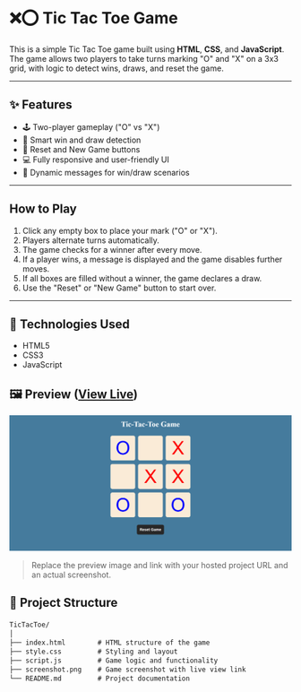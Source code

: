 # ❌⭕ Tic Tac Toe Game

This is a simple Tic Tac Toe game built using **HTML**, **CSS**, and **JavaScript**. The game allows two players to take turns marking "O" and "X" on a 3x3 grid, with logic to detect wins, draws, and reset the game.

---

## ✨ Features

- 🕹️ Two-player gameplay ("O" vs "X")
- 🧠 Smart win and draw detection
- 🔁 Reset and New Game buttons
- 💻 Fully responsive and user-friendly UI
- 🎉 Dynamic messages for win/draw scenarios

---

## How to Play

1. Click any empty box to place your mark ("O" or "X").
2. Players alternate turns automatically.
3. The game checks for a winner after every move.
4. If a player wins, a message is displayed and the game disables further moves.
5. If all boxes are filled without a winner, the game declares a draw.
6. Use the "Reset" or "New Game" button to start over.

---

## 🚀 Technologies Used

- HTML5  
- CSS3  
- JavaScript 

## 🖼️ Preview (<a href="https://shivam0713.github.io/Tic-Tac-Toe-Game/">View Live</a>)

![Project Preview](./Screenshot.png)

> Replace the preview image and link with your hosted project URL and an actual screenshot.

## 📂 Project Structure

```plaintext
TicTacToe/
│
├── index.html        # HTML structure of the game
├── style.css         # Styling and layout
├── script.js         # Game logic and functionality
├── screenshot.png    # Game screenshot with live view link
└── README.md         # Project documentation

```
